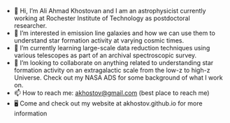 - 👋 Hi, I’m Ali Ahmad Khostovan and I am an astrophysicist currently working at Rochester Institute of Technology as postdoctoral researcher.
- 👀 I’m interested in emission line galaxies and how we can use them to understand star formation activity at varying cosmic times.
- 🌱 I’m currently learning large-scale data reduction techniques using various telescopes as part of an archival spectroscopic survey.
- 💞️ I’m looking to collaborate on anything related to understanding star formation activity on an extragalactic scale from the low-z to high-z Universe. Check out my NASA ADS for some background of what I work on.
- 📫 How to reach me: akhostov@gmail.com (best place to reach me)
- 🖥️ Come and check out my website at akhostov.github.io for more information

<!---
akhostov/akhostov is a ✨ special ✨ repository because its `README.md` (this file) appears on your GitHub profile.
You can click the Preview link to take a look at your changes.
--->
